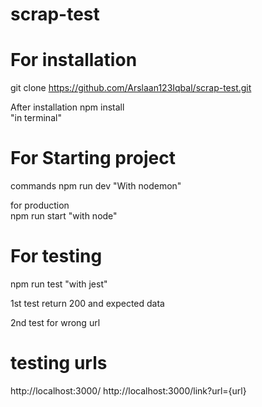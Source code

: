 # scrap-test
# For installation
git clone https://github.com/Arslaan123Iqbal/scrap-test.git

After installation
npm install    
"in terminal"
# For Starting project 

commands 
npm run dev 
"With nodemon"

for production  
npm run start 
"with node"

# For testing
npm run test 
"with jest"
 
1st test return 200 and expected data

2nd test for wrong url

# testing urls

http://localhost:3000/ 
http://localhost:3000/link?url={url}
